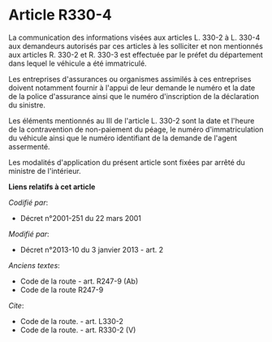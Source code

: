# Article R330-4

La communication des informations visées aux articles L. 330-2 à L. 330-4 aux demandeurs autorisés par ces articles à les
solliciter et non mentionnés aux articles R. 330-2 et R. 330-3 est effectuée par le préfet du département dans lequel le
véhicule a été immatriculé. 

Les entreprises d'assurances ou organismes assimilés à ces entreprises doivent notamment fournir à l'appui de leur demande le
numéro et la date de la police d'assurance ainsi que le numéro d'inscription de la déclaration du sinistre. 

Les éléments mentionnés au III de l'article L. 330-2 sont la date et l'heure de la contravention de non-paiement du péage, le
numéro d'immatriculation du véhicule ainsi que le numéro identifiant de la demande de l'agent assermenté. 

Les modalités d'application du présent article sont fixées par arrêté du ministre de l'intérieur.

**Liens relatifs à cet article**

_Codifié par_:

  - Décret n°2001-251 du 22 mars 2001

_Modifié par_:

  - Décret n°2013-10 du 3 janvier 2013 - art. 2

_Anciens textes_:

  - Code de la route - art. R247-9 (Ab)
  - Code de la route R247-9

_Cite_:

  - Code de la route. - art. L330-2
  - Code de la route. - art. R330-2 (V)

